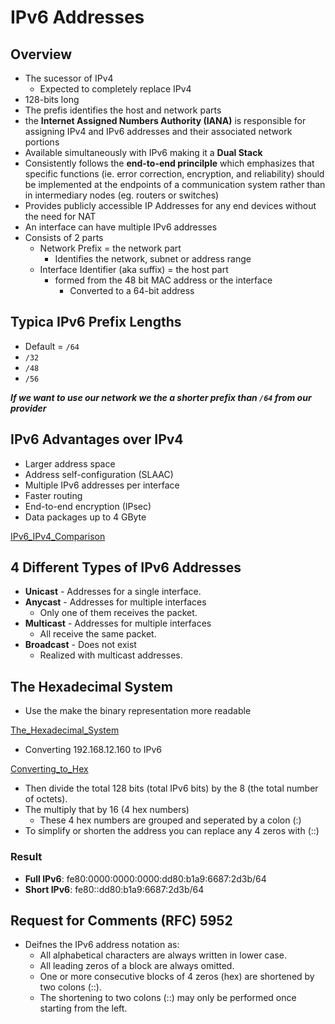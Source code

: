 # IPv6 Addresses

## Overview
- The sucessor of IPv4
    - Expected to completely replace IPv4
- 128-bits long
- The prefis identifies the host and network parts
- the **Internet Assigned Numbers Authority (IANA)** is responsible for assigning IPv4 and IPv6 addresses and their associated network portions
- Available simultaneously with IPv6 making it a **Dual Stack**
- Consistently follows the **end-to-end princilple** which emphasizes that specific functions (ie. error correction, encryption, and reliability) should be implemented at the endpoints of a communication system rather than in intermediary nodes (eg. routers or switches)
- Provides publicly accessible IP Addresses for any end devices without the need for NAT
- An interface can have multiple IPv6 addresses
- Consists of 2 parts
    - Network Prefix = the network part
        - Identifies the network, subnet or address range
    - Interface Identifier (aka suffix) = the host part
        - formed from the 48 bit MAC address or the interface
            - Converted to a 64-bit address
## Typica IPv6 Prefix Lengths
- Default = `/64`
- `/32`
- `/48`
- `/56`

***If we want to use our network we the a shorter prefix than `/64` from our provider***

## IPv6 Advantages over IPv4
- Larger address space
- Address self-configuration (SLAAC)
- Multiple IPv6 addresses per interface
- Faster routing
- End-to-end encryption (IPsec)
- Data packages up to 4 GByte

[IPv6_IPv4_Comparison](../images/Screenshot%202025-01-28%20at%202.20.03 PM.png)

## 4 Different Types of IPv6 Addresses
- **Unicast** - Addresses for a single interface.
- **Anycast** -	Addresses for multiple interfaces
    - Only one of them receives the packet.
- **Multicast** - Addresses for multiple interfaces
    - All receive the same packet.
- **Broadcast** - Does not exist
    - Realized with multicast addresses.

## The Hexadecimal System
- Use the make the binary representation more readable

[The_Hexadecimal_System](../images/Screenshot%202025-01-28%20at%202.24.28 PM.png)

- Converting 192.168.12.160 to IPv6

[Converting_to_Hex](../images/Screenshot%202025-01-28%20at%202.26.37 PM.png)

- Then divide the total 128 bits (total IPv6 bits) by the 8 (the total number of octets).
- The multiply that by 16 (4 hex numbers)
    - These 4 hex numbers are grouped and seperated by a colon (:)
- To simplify or shorten the address you can replace any 4 zeros with (::)

### Result
- **Full IPv6**: fe80:0000:0000:0000:dd80:b1a9:6687:2d3b/64
- **Short IPv6**: fe80::dd80:b1a9:6687:2d3b/64

## Request for Comments (RFC) 5952
- Deifnes the IPv6 address notation as:
    - All alphabetical characters are always written in lower case.
    - All leading zeros of a block are always omitted.
    - One or more consecutive blocks of 4 zeros (hex) are shortened by two colons (::).
    - The shortening to two colons (::) may only be performed once starting from the left.
